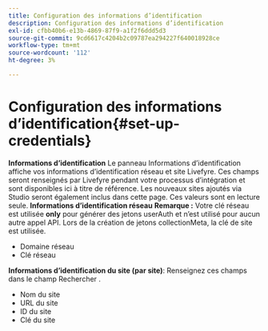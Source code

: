 ```yaml
---
title: Configuration des informations d’identification
description: Configuration des informations d’identification
exl-id: cfbb40b6-e13b-4869-87f9-a1f2f6ddd5d3
source-git-commit: 9cd6617c4204b2c09787ea294227f640018928ce
workflow-type: tm+mt
source-wordcount: '112'
ht-degree: 3%

---
```


# Configuration des informations d’identification{#set-up-credentials}

**Informations d’identification** Le panneau Informations d’identification affiche vos informations d’identification réseau et site Livefyre. Ces champs seront renseignés par Livefyre pendant votre processus d’intégration et sont disponibles ici à titre de référence. Les nouveaux sites ajoutés via Studio seront également inclus dans cette page. Ces valeurs sont en lecture seule.
**Informations d’identification réseau** **Remarque :** Votre clé réseau est utilisée **only** pour générer des jetons userAuth et n’est utilisé pour aucun autre appel API. Lors de la création de jetons collectionMeta, la clé de site est utilisée.

* Domaine réseau
* Clé réseau

**Informations d’identification du site (par site)**: Renseignez ces champs dans le champ Rechercher .

* Nom du site
* URL du site
* ID du site
* Clé du site
